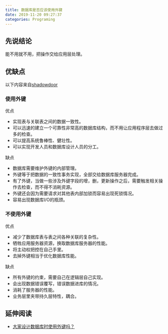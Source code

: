 ```yaml
---
title: 数据库是否应该使用外键
date: 2019-11-20 09:27:37
categories: Programing
---
```


## 先说结论

能不用就不用，把操作交给应用层处理。

<!-- more -->

## 优缺点

以下内容来自[shadowdoor](https://www.cnblogs.com/shadowdoor/p/9097361.html)

### 使用外键

优点

- 实现表与关联表之间的数据一致性。
- 可以迅速的建立一个可靠性非常高的数据库结构，而不用让应用程序层去做过多的检查。
- 可以提高系统鲁棒性、健壮性。
- 可以实现开发人员和数据库设计人员的分工。

缺点

- 数据库需要维护外键的内部管理。
- 外键等于把数据的一致性事务实现，全部交给数据库服务器完成。
- 有了外键，当做一些涉及外键字段的增，删，更新操作之后，需要触发相关操作去检查，而不得不消耗资源。
- 外键还会因为需要请求对其他表内部加锁而容易出现死锁情况。
- 容易出现数据库I/O的瓶颈。

### 不使用外键

优点

- 减少了数据库表与表之间各种关联的复杂性。
- 牺牲应用服务器资源，换取数据库服务器的性能。
- 将主动权把控在自己手里。
- 去掉外键相当于优化数据库性能。

缺点

- 所有外键的约束，需要自己在逻辑层自己实现。
- 会出现数据错误覆写，错误数据进库的情况。
- 消耗了服务器的性能。
- 业务层里夹带持久层特性，耦合。

## 延伸阅读

- [大家设计数据库时使用外键吗？](https://www.zhihu.com/question/19600081)

